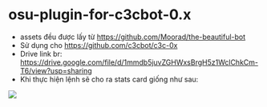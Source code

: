 # osu-plugin-for-c3cbot-0.x
 - assets đều được lấy từ https://github.com/Moorad/the-beautiful-bot
 - Sử dụng cho https://github.com/c3cbot/c3c-0x
 - Drive link br: https://drive.google.com/file/d/1mmdb5juvZGHWxsBrgH5z1WclChkCm-T6/view?usp=sharing
 - Khi thực hiện lệnh sẽ cho ra stats card giống như sau:
 <img src = 'https://cdn.discordapp.com/attachments/837998797702430730/845664312488099840/osu_ZzMattytwokzZ.jpg'>
